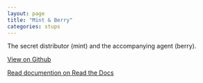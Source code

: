 ```yaml
---
layout: page
title: "Mint & Berry"
categories: stups
---
```


The secret distributor (mint) and the accompanying agent (berry).

[View on Github](https://github.com/zalando-stups/mintnberry)

[Read documention on Read the Docs](http://stups.readthedocs.org/en/latest/components/mint.html)
